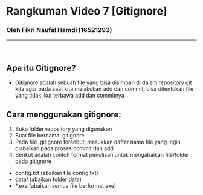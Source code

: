 # Rangkuman Video 7 [Gitignore]
### Oleh Fikri Naufal Hamdi (16521293) 
---
<p>&nbsp;</p>

## Apa itu Gitignore?
-	Gitignore adalah sebuah file yang bisa disimpan di dalam repository git kita agar pada saat kita melakukan add dan commit, bisa ditentukan file yang tidak ikut terbawa add dan commitnya

## Cara menggunakan gitignore:
1.	Buka folder repository yang digunakan
2.	Buat file bernama .gitignore
3.	Pada file .gitignore tersebut, masukkan daftar nama file yang ingin diabaikan pada proses commit dan add
4.	Berikut adalah contoh format penulisan untuk mengabaikan file/folder pada gitignore
- config.txt (abaikan file config.txt)
- data/ (abaikan folder data)
- *.exe (abaikan semua file berformat exe)